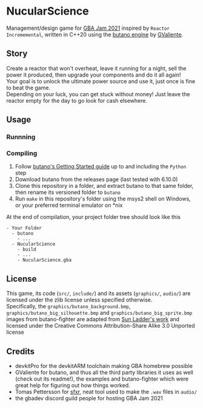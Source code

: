 # NucularScience

Management/design game for [GBA Jam 2021](https://itch.io/jam/gbajam21) inspired by `Reactor Incrememental`, written in C++20 using the [butano engine](https://github.com/GValiente/butano) by [GValiente](https://github.com/GValiente).  

## Story

Create a reactor that won't overheat, leave it running for a night, sell the power it produced, then upgrade your components and do it all again!  
Your goal is to unlock the ultimate power source and use it, just once is fine to beat the game.  
Depending on your luck, you can get stuck without money! Just leave the reactor empty for the day to go look for cash elsewhere.  

## Usage

### Runnning

### Compiling

1. Follow [butano's Getting Started guide](https://gvaliente.github.io/butano/getting_started.html) up to and including the `Python` step
2. Download butano from the releases page (last tested with 6.10.0)
3. Clone this repository in a folder, and extract butano to that same folder, then rename its versioned folder to `butano`
4. Run `make` in this repository's folder using the msys2 shell on Windows, or your preferred terminal emulator on *nix

At the end of compilation, your project folder tree should look like this
```
- Your Folder
  - butano
    - ...
  - NucularScience
    - build
    - ...
    - NucularScience.gba
```

## License

This game, its code (`src/`, `include/`) and its assets (`graphics/`, `audio/`) are licensed under the zlib license unless specified otherwise.  
Specifically, the `graphics/butano_background.bmp`, `graphics/butano_big_silhouette.bmp` and `graphics/butano_big_sprite.bmp` images from butano-fighter are adapted from [Sun Ladder's work](https://commons.wikimedia.org/wiki/File:ButaneGasCylinder_WhiteBack.jpg) and licensed under the Creative Commons Attribution-Share Alike 3.0 Unported license  

## Credits

- devkitPro for the devkitARM toolchain making GBA homebrew possible  
- GValiente for butano, and thus all the third party libraries it uses as well (check out its readme!), the examples and butano-fighter which were great help for figuring out how things worked.  
- Tomas Pettersson for [sfxr](http://www.drpetter.se/project_sfxr.html), neat tool used to make the `.wav` files in `audio/`  
- the gbadev discord guild people for hosting GBA Jam 2021  